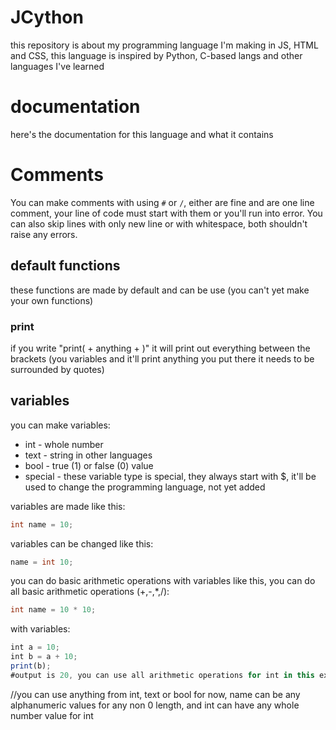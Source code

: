# JCython

this repository is about my programming language I'm making in JS, HTML and CSS, this language is inspired by Python, C-based langs and other languages I've learned

# documentation

here's the documentation for this language and what it contains

# Comments

You can make comments with using `#` or `/`, either are fine and are one line comment, your line of code must start with them or you'll run into error. You can also skip lines with only new line or with whitespace, both shouldn't raise any errors.

## default functions

these functions are made by default and can be use (you can't yet make your own functions)

### print

if you write "print( + anything + )" it will print out everything between the brackets (you variables and it'll print anything you put there it needs to be surrounded by quotes)

## variables

you can make variables:
  - int - whole number
  - text - string in other languages
  - bool - true (1) or false (0) value
  - special - these variable type is special, they always start with $, it'll be used to change the programming language, not yet added

variables are made like this:
```cpp
int name = 10;
```

variables can be changed like this:
```cpp
name = int 10;
```

you can do basic arithmetic operations with variables like this, you can do all basic arithmetic operations (+,-,*,/):
```cpp
int name = 10 * 10;
```

with variables:
```js
int a = 10;
int b = a + 10;
print(b);
#output is 20, you can use all arithmetic operations for int in this example
```

//you can use anything from int, text or bool for now, name can be any alphanumeric values for any non 0 length, and int can have any whole number value for int
